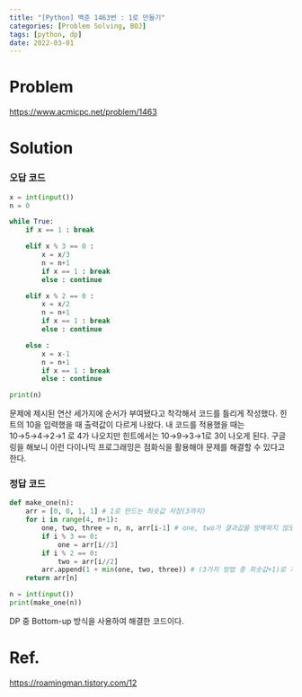```yaml
---
title: "[Python] 백준 1463번 : 1로 만들기"
categories: [Problem Solving, BOJ]
tags: [python, dp]
date: 2022-03-01
---
```

# Problem
<https://www.acmicpc.net/problem/1463>

# Solution
### 오답 코드
```python
x = int(input())
n = 0

while True:
    if x == 1 : break

    elif x % 3 == 0 :
        x = x/3
        n = n+1
        if x == 1 : break
        else : continue

    elif x % 2 == 0 :
        x = x/2
        n = n+1
        if x == 1 : break
        else : continue

    else :
        x = x-1
        n = n+1
        if x == 1 : break
        else : continue

print(n)
```
문제에 제시된 연산 세가지에 순서가 부여됐다고 착각해서 코드를 틀리게 작성했다.
힌트의 10을 입력했을 때 출력값이 다르게 나왔다.
내 코드를 적용했을 때는 10→5→4→2→1 로 4가 나오지만 힌트에서는 10→9→3→1로 3이 나오게 된다.
구글링을 해보니 이런 다이나믹 프로그래밍은 점화식을 활용해야 문제를 해결할 수 있다고 한다.

### 정답 코드
```python
def make_one(n):
    arr = [0, 0, 1, 1] # 1로 만드는 최솟값 저장(3까지)
    for i in range(4, n+1):
        one, two, three = n, n, arr[i-1] # one, two가 결과값을 방해하지 않도록 n으로
        if i % 3 == 0:
            one = arr[i//3]
        if i % 2 == 0:
            two = arr[i//2]
        arr.append(1 + min(one, two, three)) # (3가지 방법 중 최솟값+1)로 저장
    return arr[n]

n = int(input())
print(make_one(n))
```

DP 중 Bottom-up 방식을 사용하여 해결한 코드이다.


# Ref.
<https://roamingman.tistory.com/12>